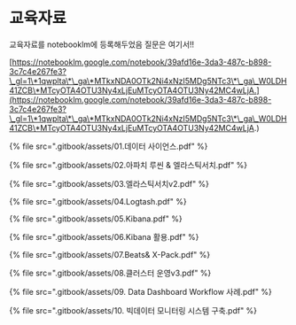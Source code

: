 # 교육자료

교육자료를 notebooklm에 등록해두었음 질문은 여기서!!

[https://notebooklm.google.com/notebook/39afd16e-3da3-487c-b898-3c7c4e267fe3?\_gl=1\*1qwplta\*\_ga\*MTkxNDA0OTk2Ni4xNzI5MDg5NTc3\*\_ga\_W0LDH41ZCB\*MTcyOTA4OTU3Ny4xLjEuMTcyOTA4OTU3Ny42MC4wLjA.](https://notebooklm.google.com/notebook/39afd16e-3da3-487c-b898-3c7c4e267fe3?\_gl=1\*1qwplta\*\_ga\*MTkxNDA0OTk2Ni4xNzI5MDg5NTc3\*\_ga\_W0LDH41ZCB\*MTcyOTA4OTU3Ny4xLjEuMTcyOTA4OTU3Ny42MC4wLjA.)

{% file src=".gitbook/assets/01.데이터 사이언스.pdf" %}

{% file src=".gitbook/assets/02.아파치 루씬 & 엘라스틱서치.pdf" %}

{% file src=".gitbook/assets/03.엘라스틱서치v2.pdf" %}

{% file src=".gitbook/assets/04.Logtash.pdf" %}

{% file src=".gitbook/assets/05.Kibana.pdf" %}

{% file src=".gitbook/assets/06.Kibana 활용.pdf" %}

{% file src=".gitbook/assets/07.Beats& X-Pack.pdf" %}

{% file src=".gitbook/assets/08.클러스터 운영v3.pdf" %}

{% file src=".gitbook/assets/09. Data Dashboard Workflow 사례.pdf" %}

{% file src=".gitbook/assets/10. 빅데이터 모니터링 시스템 구축.pdf" %}
